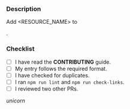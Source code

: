### Description
Add <RESOURCE_NAME> to <SECTION>.

### Checklist
- [ ] I have read the **CONTRIBUTING** guide.
- [ ] My entry follows the required format.
- [ ] I have checked for duplicates.
- [ ] I ran `npm run lint` and `npm run check-links`.
- [ ] I reviewed two other PRs.

_unicorn_
